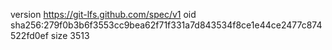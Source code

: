 version https://git-lfs.github.com/spec/v1
oid sha256:279f0b3b6f3553cc9bea62f71f331a7d843534f8ce1e44ce2477c874522fd0ef
size 3513

